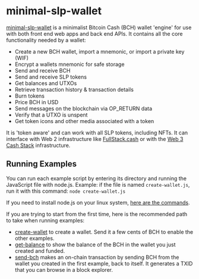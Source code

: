# minimal-slp-wallet

[minimal-slp-wallet](https://www.npmjs.com/package/minimal-slp-wallet) is a minimalist Bitcoin Cash (BCH) wallet 'engine' for use with both front end web apps and back end APIs. It contains all the core functionality needed by a wallet:

- Create a new BCH wallet, import a mnemonic, or import a private key (WIF)
- Encrypt a wallets mnemonic for safe storage
- Send and receive BCH
- Send and receive SLP tokens
- Get balances and UTXOs
- Retrieve transaction history & transaction details
- Burn tokens
- Price BCH in USD
- Send messages on the blockchain via OP_RETURN data
- Verify that a UTXO is unspent
- Get token icons and other media associated with a token

It is 'token aware' and can work with all SLP tokens, including NFTs. It can interface with Web 2 infrastructure like [FullStack.cash](https://fullstack.cash) or with the [Web 3 Cash Stack](https://cashstack.info) infrastructure.

## Running Examples
You can run each example script by entering its directory and running the JavaScript file with node.js. Example: if the file is named `create-wallet.js`, run it with this command: `node create-wallet.js`

If you need to install node.js on your linux system, [here are the commands](https://gist.github.com/christroutner/a39f656850dc022b60f25c9663dd1cdd#install-nodejs).

If you are trying to start from the first time, here is the recommended path to take when running examples:
- [create-wallet](./create-wallet) to create a wallet. Send it a few cents of BCH to enable the other examples.
- [get-balance](./get-balance) to show the balance of the BCH in the wallet you just created and funded.
- [send-bch](./send-bch) makes an on-chain transaction by sending BCH from the wallet you created in the first example, back to itself. It generates a TXID that you can browse in a block explorer.